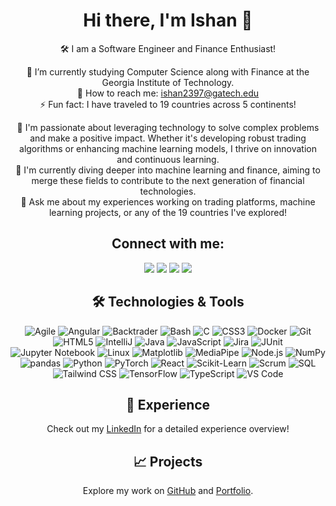 <h1 align="center">Hi there, I'm Ishan 👋</h1>

<p align="center">
🛠️ I am a Software Engineer and Finance Enthusiast!
</p>

<p align="center">
🚀 I’m currently studying Computer Science along with Finance at the Georgia Institute of Technology. <br>
📧 How to reach me: <a href="mailto:ishan2397@gatech.edu">ishan2397@gatech.edu</a> <br>
⚡ Fun fact: I have traveled to 19 countries across 5 continents!
</p>

<p align="center">
🔭 I'm passionate about leveraging technology to solve complex problems and make a positive impact. Whether it's developing robust trading algorithms or enhancing machine learning models, I thrive on innovation and continuous learning. <br>
🌱 I'm currently diving deeper into machine learning and finance, aiming to merge these fields to contribute to the next generation of financial technologies. <br>
💬 Ask me about my experiences working on trading platforms, machine learning projects, or any of the 19 countries I've explored!
</p>

<h2 align="center">Connect with me:</h2>
<p align="center">
<a href="https://www.linkedin.com/in/ishxnnn"><img src="https://img.shields.io/badge/LinkedIn-Connect-blue"></a>
<a href="https://github.com/ishxnnn"><img src="https://img.shields.io/badge/GitHub-Follow-black"></a>
<a href="https://ishanpatel.dev"><img src="https://img.shields.io/badge/Website-Visit-green"></a>
<a href="mailto:ishan2397@gatech.edu"><img src="https://img.shields.io/badge/Email-Send-red"></a>
</p>

<h2 align="center">🛠 Technologies & Tools</h2>
<p align="center">
  <img src="https://img.shields.io/badge/-Agile-black?style=flat-square" alt="Agile">
  <img src="https://img.shields.io/badge/-Angular-black?style=flat-square&logo=angular" alt="Angular">
  <img src="https://img.shields.io/badge/-Backtrader-black?style=flat-square" alt="Backtrader">
  <img src="https://img.shields.io/badge/-Bash-black?style=flat-square&logo=gnubash" alt="Bash">
  <img src="https://img.shields.io/badge/-C-black?style=flat-square&logo=c" alt="C">
  <img src="https://img.shields.io/badge/-CSS3-black?style=flat-square&logo=css3" alt="CSS3">
  <img src="https://img.shields.io/badge/-Docker-black?style=flat-square&logo=docker" alt="Docker">
  <img src="https://img.shields.io/badge/-Git-black?style=flat-square&logo=git" alt="Git">
  <img src="https://img.shields.io/badge/-HTML5-black?style=flat-square&logo=html5" alt="HTML5">
  <img src="https://img.shields.io/badge/-IntelliJ-black?style=flat-square&logo=intellij-idea" alt="IntelliJ">
  <img src="https://img.shields.io/badge/-Java-black?style=flat-square&logo=java" alt="Java">
  <img src="https://img.shields.io/badge/-JavaScript-black?style=flat-square&logo=javascript" alt="JavaScript">
  <img src="https://img.shields.io/badge/-Jira-black?style=flat-square&logo=jira" alt="Jira">
  <img src="https://img.shields.io/badge/-JUnit-black?style=flat-square&logo=junit5" alt="JUnit">
  <img src="https://img.shields.io/badge/-Jupyter-black?style=flat-square&logo=jupyter" alt="Jupyter Notebook">
  <img src="https://img.shields.io/badge/-Linux-black?style=flat-square&logo=linux" alt="Linux">
  <img src="https://img.shields.io/badge/-Matplotlib-black?style=flat-square&logo=matplotlib" alt="Matplotlib">
  <img src="https://img.shields.io/badge/-MediaPipe-black?style=flat-square" alt="MediaPipe">
  <img src="https://img.shields.io/badge/-Node.js-black?style=flat-square&logo=Node.js" alt="Node.js">
  <img src="https://img.shields.io/badge/-NumPy-black?style=flat-square&logo=numpy" alt="NumPy">
  <img src="https://img.shields.io/badge/-pandas-black?style=flat-square&logo=pandas" alt="pandas">
  <img src="https://img.shields.io/badge/-Python-black?style=flat-square&logo=python" alt="Python">
  <img src="https://img.shields.io/badge/-PyTorch-black?style=flat-square&logo=pytorch" alt="PyTorch">
  <img src="https://img.shields.io/badge/-React-black?style=flat-square&logo=react" alt="React">
  <img src="https://img.shields.io/badge/-Scikit_Learn-black?style=flat-square&logo=scikit-learn" alt="Scikit-Learn">
  <img src="https://img.shields.io/badge/-Scrum-black?style=flat-square" alt="Scrum">
  <img src="https://img.shields.io/badge/-SQL-black?style=flat-square&logo=sql" alt="SQL">
  <img src="https://img.shields.io/badge/-Tailwind_CSS-black?style=flat-square&logo=tailwind-css" alt="Tailwind CSS">
  <img src="https://img.shields.io/badge/-TensorFlow-black?style=flat-square&logo=tensorflow" alt="TensorFlow">
  <img src="https://img.shields.io/badge/-TypeScript-black?style=flat-square&logo=typescript" alt="TypeScript">
  <img src="https://img.shields.io/badge/-VS_Code-black?style=flat-square&logo=visual-studio-code" alt="VS Code">
</p>

<h2 align="center">💼 Experience</h2>
<p align="center">
  Check out my <a href="https://www.linkedin.com/in/ishxnnn">LinkedIn</a> for a detailed experience overview!
</p>

<h2 align="center">📈 Projects</h2>
<p align="center">
  Explore my work on <a href="https://github.com/ishxnnn">GitHub</a> and <a href="https://ishanpatel.dev">Portfolio</a>.
</p>
